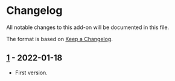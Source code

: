 # Changelog
All notable changes to this add-on will be documented in this file.

The format is based on [Keep a Changelog](https://keepachangelog.com/en/1.0.0/).

## [1] - 2022-01-18

- First version.

[1]: https://github.com/zaproxy/zap-core-help/releases/help_ar_SA-v1
